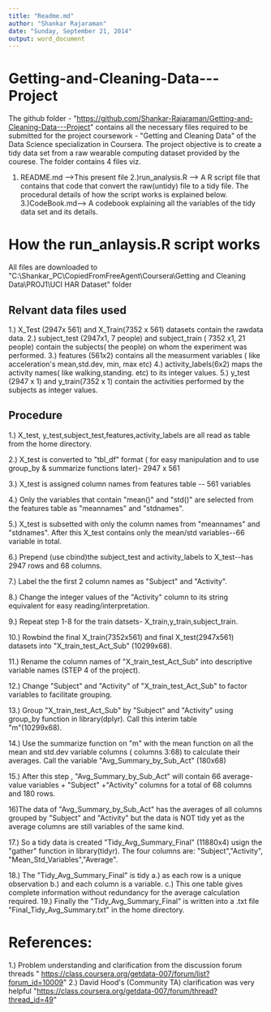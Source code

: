 ```yaml
---
title: "Readme.md"
author: "Shankar Rajaraman"
date: "Sunday, September 21, 2014"
output: word_document
---
```


Getting-and-Cleaning-Data---Project
===================================

The github folder - "https://github.com/Shankar-Rajaraman/Getting-and-Cleaning-Data---Project" contains all the necessary files 
required to be submitted for the project  coursework - "Getting and Cleaning Data" of the Data Science specialization in Coursera. 
The project objective is to create a tidy data set from a raw wearable computing dataset provided by the courese. The folder 
contains 4 files viz.

1) README.md  -->This present file
2.)run_analysis.R --> A R script file that contains that code that convert the raw(untidy) file to a tidy file. The procedural 
details of how the script works is explained below.
3.)CodeBook.md--> A codebook explaining all the variables of the tidy data set and its details.


How the run_anlaysis.R script works
==================================

All files are downloaded to "C:\Shankar_PC\CopiedFromFreeAgent\Coursera\Getting and Cleaning Data\PROJ1\UCI HAR Dataset" folder


Relvant data files used 
-----------------------
1.) X_Test (2947x 561) and X_Train(7352 x 561) datasets contain the rawdata  data. 
2.) subject_test (2947x1, 7 people) and subject_train ( 7352 x1, 21 people) contain the subjects( the people) on whom the 
experiment was performed. 
3.) features (561x2) contains all the measurment variables ( like acceleration's mean,std.dev, min, max etc) 
4.) activity_labels(6x2) maps the activity names( like walking,standing. etc) to its integer values.
5.) y_test (2947 x 1) and y_train(7352 x 1) contain the activities performed by the subjects as integer values.


Procedure
---------

1.) X_test, y_test,subject_test,features,activity_labels are all read as table from the home directory.

2.) X_test is converted to "tbl_df"  format ( for easy manipulation and to use group_by & summarize functions later)- 2947 x 561

3.) X_test is  assigned column names from features table -- 561 variables

4.) Only the variables that contain "mean()" and "std()" are selected from the features table as "meannames" and "stdnames".

5.) X_test is subsetted with only the column names from "meannames" and "stdnames". After this X_test contains only the mean/std 
variables--66 variable in total.

6.) Prepend (use cbind)the subject_test and activity_labels to X_test--has 2947 rows and 68 columns. 

7.) Label the the first 2 column names as "Subject" and "Activity".

8.) Change the integer values of the "Activity" column to its string equivalent for easy reading/interpretation.

9.) Repeat step 1-8 for the train datsets- X_train,y_train,subject_train.

10.) Rowbind the final X_train(7352x561) and final X_test(2947x561) datasets into "X_train_test_Act_Sub" (10299x68).

11.) Rename the column names of  "X_train_test_Act_Sub" into descriptive variable names (STEP 4 of the project). 
 
12.) Change "Subject" and "Activity"  of  "X_train_test_Act_Sub" to factor variables to facilitate grouping.

13.) Group "X_train_test_Act_Sub" by "Subject" and "Activity" using group_by function in library(dplyr). Call this interim table  
"m"(10299x68).

14.) Use the summarize function on "m" with the mean function on all the mean and std.dev variable columns ( columns 3:68) to 
calculate their averages. Call the variable "Avg_Summary_by_Sub_Act" (180x68) 

15.) After this step , "Avg_Summary_by_Sub_Act"  will contain 66 average-value variables + "Subject" +"Activity" columns for a 
total of 68 columns and 180 rows. 

16)The data of  "Avg_Summary_by_Sub_Act" has the averages of all columns grouped by "Subject" and "Activity" but the data is NOT 
tidy yet as the average columns are still variables of the same kind. 

17.) So a tidy data is created  "Tidy_Avg_Summary_Final" (11880x4) usign the "gather" function in library(tidyr). The four columns 
are: "Subject","Activity", "Mean_Std_Variables","Average".  

18.) The "Tidy_Avg_Summary_Final" is tidy 
        a.) as each row is a unique observation 
	b.) and each column is a variable. 
	c.) This one table gives complete information without redundancy for the average calculation required.
19.) Finally the  "Tidy_Avg_Summary_Final" is written into a .txt file "Final_Tidy_Avg_Summary.txt" in the home directory.

References:
==========

1.) Problem understanding and clarification from the discussion forum  threads 
" https://class.coursera.org/getdata-007/forum/list?forum_id=10009"
2.) David Hood's (Community TA) clarification was very helpful
"https://class.coursera.org/getdata-007/forum/thread?thread_id=49"



